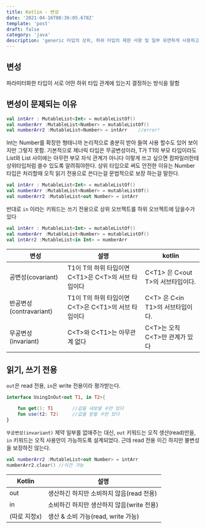 ```yaml
---
title: Kotlin - 변성
date: '2021-04-16T08:36:05.678Z'
template: 'post'
draft: false
category: 'java'
description: 'generic 타입의 상위, 하위 타입의 제한 사항 및 일부 유연하게 사용하고 싶을때'
---
```


## 변성

파라미터화한 타입이 서로 어떤 하위 타입 관계에 있는지 결정하는 방식을 말함

## 변성이 문제되는 이유

```kotlin
val intArr : MutableList<Int> = mutableListOf()
val numberArr :MutableList<Number> = mutableListOf()
val numberArr2 :MutableList<Number> = intArr    //error!
```

Int는 Number를 확장한 형태니까 논리적으로 충분히 받아 들여 사용 할수도 있어 보이지만 그렇지 못함. 기본적으로 제너릭 타입은 무공변성이라, T가 T1의 부모 타입이라도 List<T>와 List<T1> 사이에는 아무런 부모 자식 관계가 아니다
이렇게 쓰고 싶으면 컴파일러한테 상위타입처럼 쓸수 있도록 알려줘야한다. 상위 타입으로 써도 안전한 이유는 Number타입은 처리할때 오직 읽기 전용으로 쓴다는걸 문법적으로 보장 하는걸 말한다.

```kotlin
val intArr : MutableList<Int> = mutableListOf()
val numberArr :MutableList<Number> = mutableListOf()
val numberArr2 :MutableList<out Number> = intArr
```

반대로 `in` 이라는 키워드는 쓰기 전용으로 상위 오브젝트를 하위 오브젝트에 담을수가 있다

```kotlin
val intArr : MutableList<Int> = mutableListOf()
val numberArr :MutableList<Number> = mutableListOf()
val intArr2 :MutableList<in Int> = numberArr
```

| 변성                    | 설명                                                            | kotlin                                       |
| ----------------------- | --------------------------------------------------------------- | -------------------------------------------- |
| 공변성(covariant)       | T1이 T의 하위 타입이면 C&lt;T1&gt;은 C&lt;T&gt;의 서브 타입이다 | C&lt;T1> 은 C&lt;out T&gt;의 서브타입이다.   |
| 반공변성(contravariant) | T1이 T의 하위 타입이면 C&lt;T&gt;은 C&lt;T1&gt;의 서브 타입이다 | C&lt;T&gt; 은 C&lt;in T1&gt;의 서브타입이다. |
| 무공변성(invariant)     | C&lt;T&gt;와 C&lt;T1&gt;는 아무관계 없다                        | C&lt;T&gt;는 오직 C&lt;T&gt;만 관계가 있다   |

## 읽기, 쓰기 전용

`out`은 read 전용, `in`은 write 전용이라 평가받는다.

```kotlin
interface UsingInOut<out T1, in T2>{

    fun get(): T1       //값을 내보낼 수만 있다
    fun use(t2: T2)     //값을 받을 수만 있다
}
```

`무공변성(invariant)` 제약 일부를 없애주는 대신, `out` 키워드는 오직 생산(read)만을, `in` 키워드는 오직 사용만이 가능하도록 설계되었다. 근데 read 전용 이긴 하지만 불변성을 보장하진 않는다.

```kotlin
val numberArr2 :MutableList<out Number> = intArr
numberArr2.clear() //이건 가능
```

| Kotlin       | 설명                                      |
| ------------ | ----------------------------------------- |
| out          | 생산하긴 하지만 소비하지 않음(read 전용)  |
| in           | 소비하긴 하지만 생산하지 않음(write 전용) |
| (따로 지정x) | 생산 & 소비 가능(read, write 가능)        |
